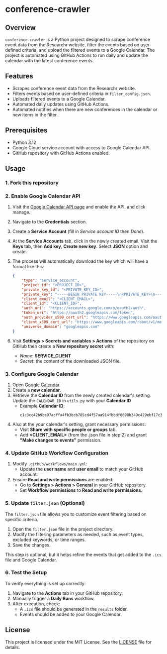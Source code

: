 # conference-crawler

## Overview

`conference-crawler` is a Python project designed to scrape conference event data from the Researchr website, filter the events based on user-defined criteria, and upload the filtered events to a Google Calendar. The project is automated using GitHub Actions to run daily and update the calendar with the latest conference events.

## Features

- Scrapes conference event data from the Researchr website.
- Filters events based on user-defined criteria in `filter_config.json`.
- Uploads filtered events to a Google Calendar.
- Automated daily updates using GitHub Actions.
- Automated notifies when there are new conferences in the calendar or new items in the filter.

## Prerequisites

- Python 3.12
- Google Cloud service account with access to Google Calendar API.
- GitHub repository with GitHub Actions enabled.

## Usage

### **1. Fork this repository**

### **2. Enable Google Calendar API**
1. Visit the [Google Calendar API page](https://console.cloud.google.com/marketplace/product/google/calendar-json.googleapis.com?q=search&referrer=search&inv=1&invt=AbpKbg&authuser=1) and enable the API, and click manage.
2. Navigate to the **Credentials** section.
3. Create a **Service Account** (fill in *Service account ID* then *Done*).
4. At the **Service Accounts** tab, click in the newly created email. Visit the **Keys** tab, then **Add key**, **Create new key**. Select **JSON** option and create.
5. The process will automatically download the key which will have a format like this:

    ```json
    {
        "type": "service_account",
        "project_id": "<PROJECT_ID>",
        "private_key_id": "<PRIVATE_KEY_ID>",
        "private_key": "-----BEGIN PRIVATE KEY-----\n<PRIVATE_KEY>\n-----END PRIVATE KEY-----\n",
        "client_email": "<CLIENT_EMAIL>",
        "client_id": "<CLIENT_ID>",
        "auth_uri": "https://accounts.google.com/o/oauth2/auth",
        "token_uri": "https://oauth2.googleapis.com/token",
        "auth_provider_x509_cert_url": "https://www.googleapis.com/oauth2/v1/certs",
        "client_x509_cert_url": "https://www.googleapis.com/robot/v1/metadata/x509/<CLIENT_EMAIL>",
        "universe_domain": "googleapis.com"
    }
    ```

5. Visit **Settings > Secrets and variables > Actions** of the repository on GitHub then create a **New repository secret** with:
    - *Name*: **SERVICE_CLIENT**
    - *Secret*: the content of the downloaded JSON file.

### **3. Configure Google Calendar**
1. Open [Google Calendar](https://calendar.google.com).
2. Create a **new calendar**.
3. Retrieve the **Calendar ID** from the newly created calendar's setting. Update the `CALENDAR_ID` in `utils.py` with your **Calendar ID**
   - Example **Calendar ID**:
     ```
     c1c3cc42b9be97acffa4fb3bcb785cd4f57aa914fbbdf8698b349c429ebf17c3@group.calendar.google.com
     ```
5. Also at the your calendar's setting, grant necessary permissions:
    - Visit **Share with specific people or groups** tab.
    - Add **<CLIENT_EMAIL>** (from the .json file in step 2) and grant **"Make changes to events"** permission.

### **4. Update GitHub Workflow Configuration**
1. Modify `.github/workflows/main.yml`:
    - Update the **user name** and **user email** to match your GitHub account.
2. Ensure **Read and write permissions** are enabled:
    - Go to **Settings > Actions > General** in your GitHub repository.
    - Set **Workflow permissions** to **Read and write permissions**.

### **5. Update `filter.json` (Optional)**

The `filter.json` file allows you to customize event filtering based on specific criteria.

1. Open the `filter.json` file in the project directory.
2. Modify the filtering parameters as needed, such as event types, excluded keywords, or time ranges.
3. Save the changes.

This step is optional, but it helps refine the events that get added to the `.ics` file and Google Calendar.


### **6. Test the Setup**
To verify everything is set up correctly:
1. Navigate to the **Actions** tab in your GitHub repository.
2. Manually trigger a **Daily Runs** workflow.
3. After execution, check:
    - A `.ics` file should be generated in the `results` folder.
    - Events should be added to your Google Calendar.

## License

This project is licensed under the MIT License. See the [LICENSE](LICENSE) file for details.

